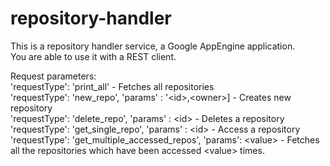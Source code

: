 # repository-handler
This is a repository handler service, a Google AppEngine application. <br>
You are able to use it with a REST client. <br>

Request parameters: <br>
'requestType': 'print_all'  - Fetches all repositories <br>
'requestType': 'new_repo', 'params' : '\<id>,\<owner>] - Creates new repository <br>
'requestType': 'delete_repo', 'params' : \<id> - Deletes a repository <br>
'requestType': 'get_single_repo', 'params' : \<id> - Access a repository <br>
'requestType': 'get_multiple_accessed_repos', 'params': \<value> - Fetches all the repositories which have been accessed \<value> times. <br>
